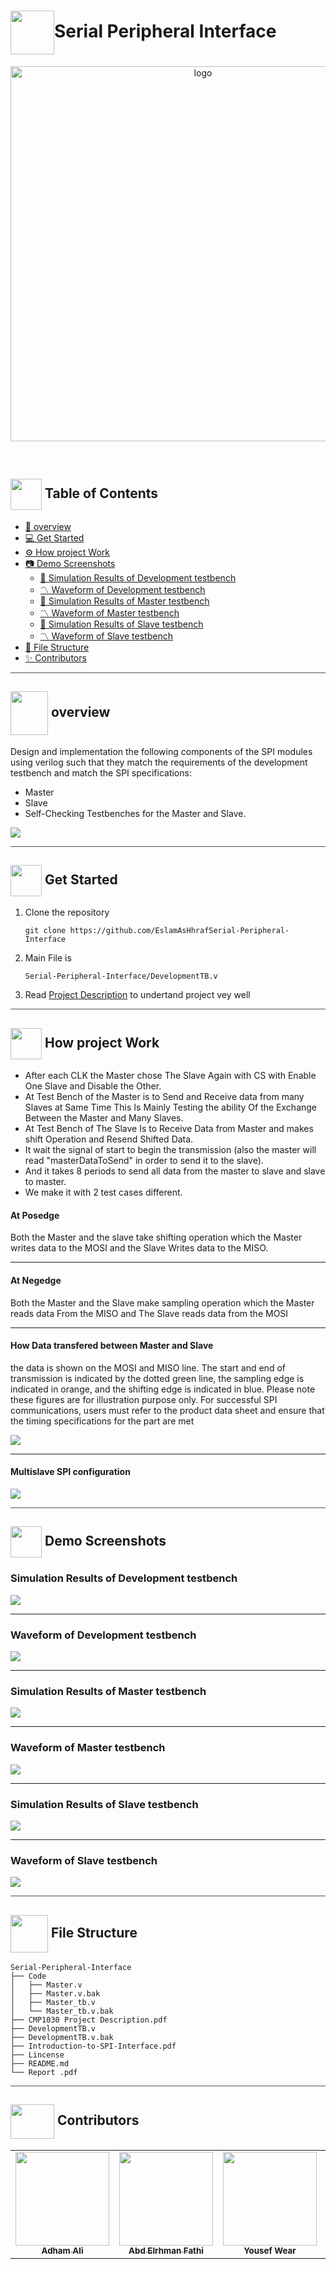 # <img align="center" width=70px height=70px src="https://media3.giphy.com/media/gaozKmGlTJbBnwT5av/200w.webp?cid=ecf05e477dfxjo8wdjl2xcyi6hjhfbtkemj784yotetprezi&rid=200w.webp&ct=s">Serial Peripheral Interface

<p align="center">
   <img width=600px src="https://rapidapi.com/blog/wp-content/uploads/2018/06/web-animation-gif.gif" alt="logo">
</p>

<p align="center"> 
    <br> 
</p>

## <img align= center width=50px height=50px src="https://thumbs.gfycat.com/HeftyDescriptiveChimneyswift-size_restricted.gif"> Table of Contents

- <a href ="#about"> 📙 overview</a>
- <a href ="#Started"> 💻 Get Started</a>
- <a href ="#Work"> ⚙️   How project Work</a>
- <a href ="#Screenshots"> 📷 Demo Screenshots</a>
  - <a href="#sd"> 📄 Simulation Results of Development testbench</a>
  - <a href="#wd"> 〽️ Waveform of Development testbench</a>
  - <a href="#sm">📄 Simulation Results of Master testbench</a>
  - <a href="#wm">〽️ Waveform of Master testbench</a>
  - <a href="#ss">📄 Simulation Results of Slave testbench</a>
  - <a href="#ws">〽️ Waveform of Slave testbench</a>
- <a href ="#Structure"> 📁  File Structure</a>
- <a href ="#Contributors"> ✨ Contributors</a>
<hr style="background-color: #4b4c60"></hr>

## <img align="center"  width =60px  height =70px src="https://media2.giphy.com/media/Yn4nioYWSZMqiPNVuD/giphy.gif?cid=ecf05e47m5h78yoqhdkg8pq54o5qsxhdoltjxyfe08d4vxvg&rid=giphy.gif&ct=s"> overview <a id = "about"></a>

Design and implementation the following components of the SPI modules using verilog such that they match the requirements of the development testbench and match the SPI specifications:
<ul> 
<li >Master </li>
<li>
Slave
</li>
<li>
 Self-Checking Testbenches for the Master and Slave.
 </li>
</ul> 
<img src="https://user-images.githubusercontent.com/71986226/154839234-d42ca7ce-f947-4208-801e-d5ce07bca857.png">
<hr style="background-color: #4b4c60">

## <img align= center width=50px height=50px src="https://media0.giphy.com/media/QvpqIQAAl66EfoTJj8/200w.webp?cid=ecf05e47kn4j0qln8fk4xybgqwle0nju8stj9hjw4z6fk8c2&rid=200w.webp&ct=s"> Get Started <a id = "Started"></a>

<ol>
<li>Clone the repository

```
git clone https://github.com/EslamAsHhrafSerial-Peripheral-Interface
```
</li>
<li>
Main File is

```
Serial-Peripheral-Interface/DevelopmentTB.v
```
</li>
<li>
Read <a href="https://github.com/EslamAsHhraf/Serial-Peripheral-Interface/blob/master/CMP1030%20Project%20Description.pdf">Project Description</a> to undertand project vey well
</li>
</ol>
<hr style="background-color: #4b4c60">

## <img align= center width=50px height=50px src="https://media3.giphy.com/media/ViCO3ua8uHhhA2ZQ4J/giphy.gif?cid=ecf05e47yeo8vftfrfkkie7ewyvfwkwon92tsapvyhevi9iv&rid=giphy.gif&ct=s"> How project Work <a id ="Work"></a>
<ul>
<li>After each CLK the Master chose The Slave Again with CS with Enable One Slave and Disable the Other.</li>
<li>At Test Bench of the Master is to Send and Receive data from many Slaves at Same Time This Is Mainly Testing the ability Of the Exchange Between the Master and Many Slaves.</li>
<li>At Test Bench of The Slave Is to Receive Data from Master and makes shift Operation and Resend Shifted Data.</li>
<li>
It wait the signal of start to begin the transmission (also the master will read "masterDataToSend" in order to send it to the slave).</li>
<li>
And it takes 8 periods to send all data from the master to slave and slave to master.</li>
<li>
We make it with 2 test cases different.
</li>
</ul>

#### At Posedge
Both the Master and the slave take shifting operation which the Master writes data to the MOSI and the Slave Writes data to the MISO.
<hr>

#### At Negedge
Both the Master and the Slave make sampling operation which the Master reads data From the MISO and The Slave reads data from the MOSI
<hr>

#### How Data transfered between Master and Slave
the data is shown on the MOSI and MISO line.
The start and end of transmission is indicated by the dotted green line, the
sampling edge is indicated in orange, and the shifting edge is indicated
in blue. Please note these figures are for illustration purpose only. For
successful SPI communications, users must refer to the product data
sheet and ensure that the timing specifications for the part are met

<img src="https://user-images.githubusercontent.com/71986226/154839368-be3931a5-815d-4c30-8aac-a465262620bd.png">
<hr>

#### Multislave SPI configuration
<img src="https://user-images.githubusercontent.com/71986226/154839419-0b63b22b-f31b-40de-ac87-19974e17b9fb.png">

<hr style="background-color: #4b4c60"></hr>

## <img align= center width=50px height=50px src="https://media0.giphy.com/media/gp1fRRB4AcbS0DbhZc/giphy.gif?cid=ecf05e474k7ih4mxqxl87j893egl3sdfcp2ygrvp95nrzc5j&rid=giphy.gif&ct=s"> Demo Screenshots <a id ="Screenshots"></a>

### Simulation Results of Development testbench <a id="sd"></a>
<img align= center src="https://user-images.githubusercontent.com/71986226/154839792-7427bde2-fa88-4fdf-a2f7-4c7339fad3d0.png">
<hr>

### Waveform of Development testbench <a id="wd"></a>
<img align= center src="https://user-images.githubusercontent.com/71986226/154840159-1bc382d8-a8e9-4335-bc9e-b8c5f2438d7c.JPG">
<hr>

### Simulation Results of Master testbench <a id="sm"></a>
<img align= center src="https://user-images.githubusercontent.com/71986226/154839974-30f1b256-c6e8-4305-9a9b-b84e32162cff.png">
<hr>

### Waveform of Master testbench <a id="wm"></a>
<img align= center src="https://user-images.githubusercontent.com/71986226/154839991-799a8295-8a4e-4e5e-85b1-56a730642d0c.png">
<hr>

### Simulation Results of Slave testbench <a id="ss"></a>
<img align= center src="https://user-images.githubusercontent.com/71986226/154840021-b5fe6bb7-46c9-42db-a759-36f1e84d8e83.png">
<hr>

### Waveform of Slave testbench <a id="ws"></a>
<img align= center src="https://user-images.githubusercontent.com/71986226/154840042-5571e770-576b-47e7-b4f8-b6926422da41.png">

<hr style="background-color: #4b4c60"></hr>

## <img align= center width=60px height=60px src="https://media1.giphy.com/media/igsIZv3VwIIlRIpq5G/giphy.gif?cid=ecf05e47faatmwdhcst7c2d4eontr459hjd35zf3an324elo&rid=giphy.gif&ct=s"> File Structure <a id="Structure"> </a>

```
Serial-Peripheral-Interface
├── Code
│   ├── Master.v
│   ├── Master.v.bak
│   ├── Master_tb.v
│   └── Master_tb.v.bak
├── CMP1030 Project Description.pdf
├── DevelopmentTB.v
├── DevelopmentTB.v.bak
├── Introduction-to-SPI-Interface.pdf
├── Lincense
├── README.md
└── Report .pdf
```


<hr style="background-color: #4b4c60"></hr>

## <img  align="center" width= 70px height =55px src="https://media0.giphy.com/media/Xy702eMOiGGPzk4Zkd/giphy.gif?cid=ecf05e475vmf48k83bvzye3w2m2xl03iyem3tkuw2krpkb7k&rid=giphy.gif&ct=s"> Contributors <a id ="Contributors"></a>

<table align="center" >
  <tr>
    <td align="center"><a href="https://github.com/AdhamAliAbdelAal" ><img src="https://avatars.githubusercontent.com/u/83884426?v=4" width="150px;" alt=""/><br /><sub><b>Adham Ali</b></sub></a><br />
    </td>
    <td align="center"><a href="https://github.com/Fathi79"><img src="https://avatars.githubusercontent.com/u/96377553?v=4" width="150px;" alt=""/><br /><sub><b>Abd Elrhman Fathi</b></sub></a><br /></td>
     <td align="center"><img src="https://cdn.pixabay.com/photo/2015/10/05/22/37/blank-profile-picture-973460_1280.png" width="150px;" alt=""/><br /><sub><b>Yousef Wear</b></sub></a><br /></td>
     <td align="center"><a href="https://github.com/EslamAsHhraf"><img src="https://avatars.githubusercontent.com/u/71986226?v=4" width="150px;" alt=""/><br /><sub><b>Eslam Ashraf</b></sub></a><br /></td>
  </tr>
</table>
